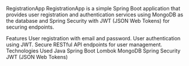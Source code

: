 RegistrationApp
RegistrationApp is a simple Spring Boot application that provides user registration and authentication services using MongoDB as the database and Spring Security with JWT (JSON Web Tokens) for securing endpoints.

Features
User registration with email and password.
User authentication using JWT.
Secure RESTful API endpoints for user management.
Technologies Used
Java
Spring Boot
Lombok
MongoDB
Spring Security
JWT (JSON Web Tokens)
